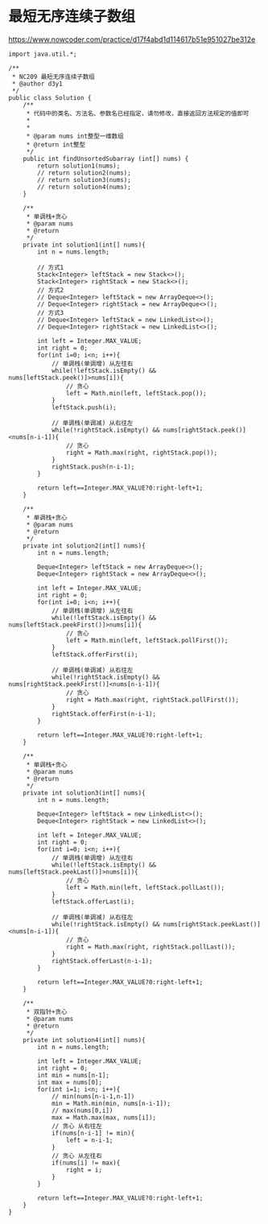 # 最短无序连续子数组
https://www.nowcoder.com/practice/d17f4abd1d114617b51e951027be312e

    import java.util.*;
    
    /**
     * NC209 最短无序连续子数组
     * @author d3y1
     */
    public class Solution {
        /**
         * 代码中的类名、方法名、参数名已经指定，请勿修改，直接返回方法规定的值即可
         *
         *
         * @param nums int整型一维数组 
         * @return int整型
         */
        public int findUnsortedSubarray (int[] nums) {
            return solution1(nums);
            // return solution2(nums);
            // return solution3(nums);
            // return solution4(nums);
        }
    
        /**
         * 单调栈+贪心
         * @param nums
         * @return
         */
        private int solution1(int[] nums){
            int n = nums.length;
    
            // 方式1
            Stack<Integer> leftStack = new Stack<>();
            Stack<Integer> rightStack = new Stack<>();
            // 方式2
            // Deque<Integer> leftStack = new ArrayDeque<>();
            // Deque<Integer> rightStack = new ArrayDeque<>();
            // 方式3
            // Deque<Integer> leftStack = new LinkedList<>();
            // Deque<Integer> rightStack = new LinkedList<>();
    
            int left = Integer.MAX_VALUE;
            int right = 0;
            for(int i=0; i<n; i++){
                // 单调栈(单调增) 从左往右
                while(!leftStack.isEmpty() && nums[leftStack.peek()]>nums[i]){
                    // 贪心
                    left = Math.min(left, leftStack.pop());
                }
                leftStack.push(i);
    
                // 单调栈(单调减) 从右往左
                while(!rightStack.isEmpty() && nums[rightStack.peek()]<nums[n-i-1]){
                    // 贪心
                    right = Math.max(right, rightStack.pop());
                }
                rightStack.push(n-i-1);
            }
    
            return left==Integer.MAX_VALUE?0:right-left+1;
        }
    
        /**
         * 单调栈+贪心
         * @param nums
         * @return
         */
        private int solution2(int[] nums){
            int n = nums.length;
    
            Deque<Integer> leftStack = new ArrayDeque<>();
            Deque<Integer> rightStack = new ArrayDeque<>();
    
            int left = Integer.MAX_VALUE;
            int right = 0;
            for(int i=0; i<n; i++){
                // 单调栈(单调增) 从左往右
                while(!leftStack.isEmpty() && nums[leftStack.peekFirst()]>nums[i]){
                    // 贪心
                    left = Math.min(left, leftStack.pollFirst());
                }
                leftStack.offerFirst(i);
    
                // 单调栈(单调减) 从右往左
                while(!rightStack.isEmpty() && nums[rightStack.peekFirst()]<nums[n-i-1]){
                    // 贪心
                    right = Math.max(right, rightStack.pollFirst());
                }
                rightStack.offerFirst(n-i-1);
            }
    
            return left==Integer.MAX_VALUE?0:right-left+1;
        }
    
        /**
         * 单调栈+贪心
         * @param nums
         * @return
         */
        private int solution3(int[] nums){
            int n = nums.length;
    
            Deque<Integer> leftStack = new LinkedList<>();
            Deque<Integer> rightStack = new LinkedList<>();
    
            int left = Integer.MAX_VALUE;
            int right = 0;
            for(int i=0; i<n; i++){
                // 单调栈(单调增) 从左往右
                while(!leftStack.isEmpty() && nums[leftStack.peekLast()]>nums[i]){
                    // 贪心
                    left = Math.min(left, leftStack.pollLast());
                }
                leftStack.offerLast(i);
    
                // 单调栈(单调减) 从右往左
                while(!rightStack.isEmpty() && nums[rightStack.peekLast()]<nums[n-i-1]){
                    // 贪心
                    right = Math.max(right, rightStack.pollLast());
                }
                rightStack.offerLast(n-i-1);
            }
    
            return left==Integer.MAX_VALUE?0:right-left+1;
        }
    
        /**
         * 双指针+贪心
         * @param nums
         * @return
         */
        private int solution4(int[] nums){
            int n = nums.length;
    
            int left = Integer.MAX_VALUE;
            int right = 0;
            int min = nums[n-1];
            int max = nums[0];
            for(int i=1; i<n; i++){
                // min(nums[n-i-1,n-1])
                min = Math.min(min, nums[n-i-1]);
                // max(nums[0,i])
                max = Math.max(max, nums[i]);
                // 贪心 从右往左
                if(nums[n-i-1] != min){
                    left = n-i-1;
                }
                // 贪心 从左往右
                if(nums[i] != max){
                    right = i;
                }
            }
    
            return left==Integer.MAX_VALUE?0:right-left+1;
        }
    }
    

